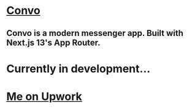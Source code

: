 # [Convo](https://convo.vercel.app)

## Convo is a modern messenger app. Built with Next.js 13's App Router.

# Currently in development...

<!-- ## Tech Stack
Project is built with Next.js 13, Typescript, Pusher, Zod, Uploadthing for image upload, Next-Auth, Prisma & MongoDB, Zustand for state management and Tailwind CSS for styling. -->

# [Me on Upwork](https://www.upwork.com/freelancers/~015c1b113a62e11b13)
